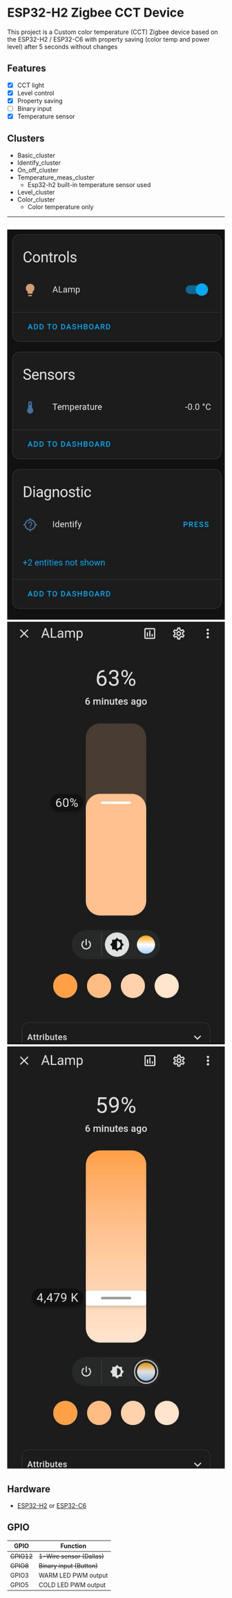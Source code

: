 # ESP32-H2 Zigbee CCT Device

This project is a Custom color temperature (CCT) Zigbee device based on the ESP32-H2 / ESP32-C6
with property saving (color temp and power level) after 5 seconds without changes

## Features

- [x] CCT light
- [x] Level control
- [x] Property saving
- [ ] Binary input
- [x] Temperature sensor

 ## Clusters

 * Basic_cluster
 * Identify_cluster
 * On_off_cluster
 * Temperature_meas_cluster
   - Esp32-h2 built-in temperature sensor used
 * Level_cluster
 * Color_cluster
   - Color temperature only



--------

![Base view](images/image1.png) ![Power control](images/image2.png)![Color temp control](images/image3.png)
-------
## Hardware

- [ESP32-H2](https://www.espressif.com/en/products/socs/esp32-h2)  or [ESP32-C6](https://www.espressif.com/en/products/socs/esp32-c6)




## GPIO

| GPIO   | Function              |
| ------ | --------------------- |
| ~~GPIO12~~ | ~~1-Wire sensor (Dallas)~~ |
| ~~GPIO8~~ | ~~Binary input (Button)~~ |
| GPIO3 | WARM LED PWM output |
| GPIO5 | COLD LED PWM output |
